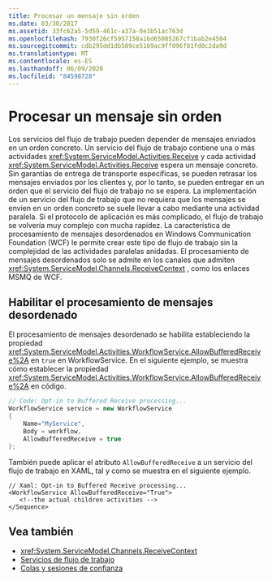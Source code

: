 ```yaml
---
title: Procesar un mensaje sin orden
ms.date: 03/30/2017
ms.assetid: 33fc62a5-5d59-461c-a37a-0e1b51ac763d
ms.openlocfilehash: 7930f26cf5957158a16d65085267cf1bab2e4504
ms.sourcegitcommit: cdb295dd1db589ce5169ac9ff096f01fd0c2da9d
ms.translationtype: MT
ms.contentlocale: es-ES
ms.lasthandoff: 06/09/2020
ms.locfileid: "84598728"
---
```

# <a name="out-of-order-message-processing"></a>Procesar un mensaje sin orden
Los servicios del flujo de trabajo pueden depender de mensajes enviados en un orden concreto. Un servicio del flujo de trabajo contiene una o más actividades <xref:System.ServiceModel.Activities.Receive> y cada actividad <xref:System.ServiceModel.Activities.Receive> espera un mensaje concreto. Sin garantías de entrega de transporte específicas, se pueden retrasar los mensajes enviados por los clientes y, por lo tanto, se pueden entregar en un orden que el servicio del flujo de trabajo no se espera. La implementación de un servicio del flujo de trabajo que no requiera que los mensajes se envíen en un orden concreto se suele llevar a cabo mediante una actividad paralela. Si el protocolo de aplicación es más complicado, el flujo de trabajo se volvería muy complejo con mucha rapidez.  La característica de procesamiento de mensajes desordenados en Windows Communication Foundation (WCF) le permite crear este tipo de flujo de trabajo sin la complejidad de las actividades paralelas anidadas. El procesamiento de mensajes desordenados solo se admite en los canales que admiten <xref:System.ServiceModel.Channels.ReceiveContext> , como los enlaces MSMQ de WCF.  
  
## <a name="enabling-out-of-order-message-processing"></a>Habilitar el procesamiento de mensajes desordenado  
 El procesamiento de mensajes desordenado se habilita estableciendo la propiedad <xref:System.ServiceModel.Activities.WorkflowService.AllowBufferedReceive%2A> en `true` en WorkflowService. En el siguiente ejemplo, se muestra cómo establecer la propiedad <xref:System.ServiceModel.Activities.WorkflowService.AllowBufferedReceive%2A> en código.  
  
```csharp  
// Code: Opt-in to Buffered Receive processing...  
WorkflowService service = new WorkflowService  
{  
    Name="MyService",  
    Body = workflow,  
    AllowBufferedReceive = true  
};  
```  
  
 También puede aplicar el atributo `AllowBufferedReceive` a un servicio del flujo de trabajo en XAML, tal y como se muestra en el siguiente ejemplo.  
  
```xaml  
// Xaml: Opt-in to Buffered Receive processing...  
<WorkflowService AllowBufferedReceive="True">  
   <!--the actual children activities -->  
</Sequence>  
```  
  
## <a name="see-also"></a>Vea también

- <xref:System.ServiceModel.Channels.ReceiveContext>
- [Servicios de flujo de trabajo](workflow-services.md)
- [Colas y sesiones de confianza](queues-and-reliable-sessions.md)
